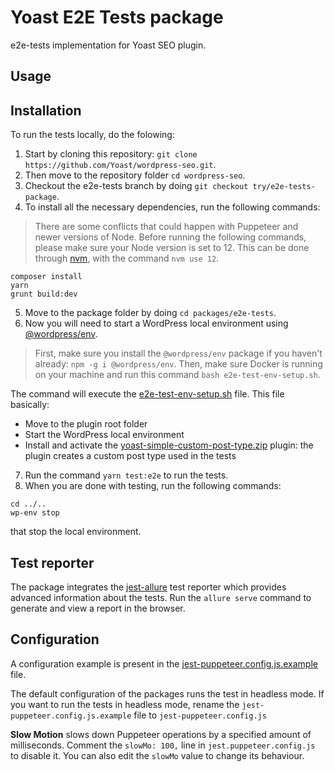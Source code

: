 # Yoast E2E Tests package

e2e-tests implementation for Yoast SEO plugin.

## Usage

## Installation

To run the tests locally, do the folowing:

1. Start by cloning this repository: `git clone https://github.com/Yoast/wordpress-seo.git`.
2. Then move to the repository folder `cd wordpress-seo`.
3. Checkout the e2e-tests branch by doing `git checkout try/e2e-tests-package`.
4. To install all the necessary dependencies, run the following commands:

> There are some conflicts that could happen with Puppeteer and newer versions of Node.
> Before running the following commands, please make sure your Node version is set to 12.
> This can be done through [nvm](https://github.com/nvm-sh/nvm), with the command `nvm use 12`.

```
composer install
yarn
grunt build:dev
```
5. Move to the package folder by doing `cd packages/e2e-tests`.
6. Now you will need to start a WordPress local environment using [@wordpress/env](https://developer.wordpress.org/block-editor/reference-guides/packages/packages-env/).

> First, make sure you install the `@wordpress/env` package if you haven't already: `npm -g i @wordpress/env`.
> Then, make sure Docker is running on your machine and run this command `bash e2e-test-env-setup.sh`.

The command will execute the [e2e-test-env-setup.sh](e2e-test-env-setup.sh) file.
This file basically:
- Move to the plugin root folder
- Start the WordPress local environment
- Install and activate the [yoast-simple-custom-post-type.zip](./data/yoast-simple-custom-post-type.zip) plugin: the plugin creates a custom post type used in the tests
7. Run the command `yarn test:e2e` to run the tests.
8. When you are done with testing, run the following commands:
```
cd ../..
wp-env stop
```
that stop the local environment.

## Test reporter

The package integrates the [jest-allure](https://github.com/zaqqaz/jest-allure) test reporter which provides advanced information about the tests. Run the `allure serve` command to generate and view a report in the browser.

## Configuration

A configuration example is present in the [jest-puppeteer.config.js.example](jest-puppeteer.config.js.example) file.

The default configuration of the packages runs the test in headless mode. If you want to run the tests in headless mode, rename the `jest-puppeteer.config.js.example` file to `jest-puppeteer.config.js`

**Slow Motion** slows down Puppeteer operations by a specified amount of milliseconds.
Comment the `slowMo: 100,` line in `jest.puppeteer.config.js` to disable it. You can also edit the `slowMo` value to change its behaviour.
